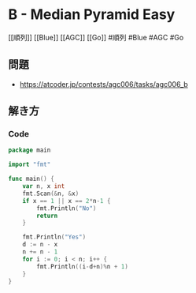 # B - Median Pyramid Easy
[[順列]] [[Blue]] [[AGC]] [[Go]]
#順列 #Blue #AGC #Go 

## 問題
- https://atcoder.jp/contests/agc006/tasks/agc006_b

## 解き方
### Code
```go
package main

import "fmt"

func main() {
	var n, x int
	fmt.Scan(&n, &x)
	if x == 1 || x == 2*n-1 {
		fmt.Println("No")
		return
	}

	fmt.Println("Yes")
	d := n - x
	n += n - 1
	for i := 0; i < n; i++ {
		fmt.Println((i-d+n)%n + 1)
	}
}
```